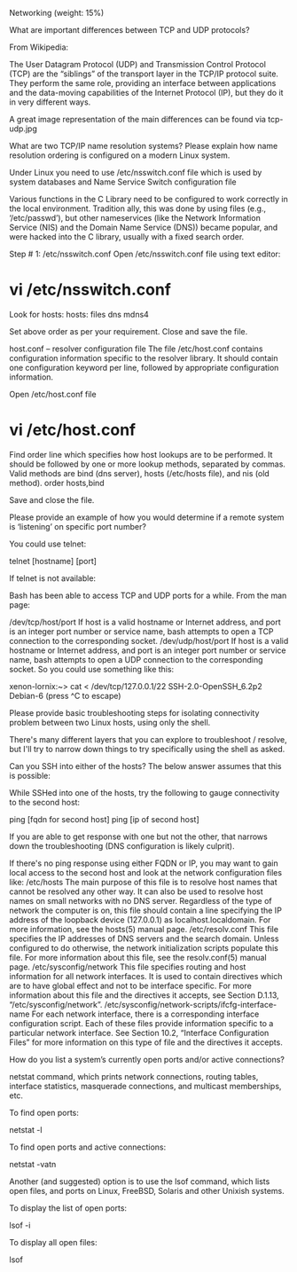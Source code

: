 Networking (weight: 15%)

What are important differences between TCP and UDP protocols?

From Wikipedia:

The User Datagram Protocol (UDP) and Transmission Control Protocol (TCP) are the “siblings” of the transport layer in the TCP/IP protocol suite. They perform the same role, providing an interface between applications and the data-moving capabilities of the Internet Protocol (IP), but they do it in very different ways.

A great image representation of the main differences can be found via tcp-udp.jpg



What are two TCP/IP name resolution systems?  Please explain how name resolution ordering is configured on a modern Linux system.

Under Linux you need to use /etc/nsswitch.conf file which is used by system databases and Name Service Switch configuration file

Various functions in the C Library need to be configured to work correctly in the local environment. Tradition ally, this was done by using files (e.g., ‘/etc/passwd’), but other nameservices (like the Network Information Service (NIS) and the Domain Name Service (DNS)) became popular, and were hacked into the C library, usually with a fixed search order.

Step # 1: /etc/nsswitch.conf
Open /etc/nsswitch.conf file using text editor:
# vi /etc/nsswitch.conf

Look for hosts:
hosts: files dns mdns4

Set above order as per your requirement. Close and save the file.

host.conf – resolver configuration file
The file /etc/host.conf contains configuration information specific to the resolver library. It should contain one configuration keyword per line, followed by appropriate configuration information.

Open /etc/host.conf file
# vi /etc/host.conf

Find order line which specifies how host lookups are to be performed. It should be followed by one or more lookup methods, separated by commas. Valid methods are bind (dns server), hosts (/etc/hosts file), and nis (old method).
order hosts,bind

Save and close the file.

 
Please provide an example of how you would determine if a remote system is ‘listening’ on specific port number?

You could use telnet:

telnet [hostname] [port]

If telnet is not available:

Bash has been able to access TCP and UDP ports for a while. From the man page:

/dev/tcp/host/port
    If host is a valid hostname or Internet address, and port is an integer port number
    or service name, bash attempts to open a TCP connection to the corresponding socket.
/dev/udp/host/port
    If host is a valid hostname or Internet address, and port is an integer port number
    or service name, bash attempts to open a UDP connection to the corresponding socket.
So you could use something like this:

xenon-lornix:~> cat < /dev/tcp/127.0.0.1/22
SSH-2.0-OpenSSH_6.2p2 Debian-6
(press ^C to escape)






Please provide basic troubleshooting steps for isolating connectivity problem between two Linux hosts, using only the shell. 

There's many different layers that you can explore to troubleshoot / resolve, but I'll try to narrow down things to try specifically using the shell as asked.

Can you SSH into either of the hosts?  The below answer assumes that this is possible:

While SSHed into one of the hosts, try the following to gauge connectivity to the second host:

ping [fqdn for second host]
ping [ip of second host]

If you are able to get response with one but not the other, that narrows down the troubleshooting (DNS configuration is likely culprit).

If there's no ping response using either FQDN or IP, you may want to gain local access to the second host and look at the network configuration files like:
 /etc/hosts
The main purpose of this file is to resolve host names that cannot be resolved any other way. It can also be used to resolve host names on small networks with no DNS server. Regardless of the type of network the computer is on, this file should contain a line specifying the IP address of the loopback device (127.0.0.1) as localhost.localdomain. For more information, see the hosts(5) manual page.
 /etc/resolv.conf
This file specifies the IP addresses of DNS servers and the search domain. Unless configured to do otherwise, the network initialization scripts populate this file. For more information about this file, see the resolv.conf(5) manual page.
 /etc/sysconfig/network
This file specifies routing and host information for all network interfaces. It is used to contain directives which are to have global effect and not to be interface specific. For more information about this file and the directives it accepts, see Section D.1.13, “/etc/sysconfig/network”.
 /etc/sysconfig/network-scripts/ifcfg-interface-name
For each network interface, there is a corresponding interface configuration script. Each of these files provide information specific to a particular network interface. See Section 10.2, “Interface Configuration Files” for more information on this type of file and the directives it accepts.




How do you list a system’s currently open ports and/or active connections?

netstat command, which prints network connections, routing tables, interface statistics, masquerade connections, and multicast memberships, etc. 

To find open ports:

netstat -l

To find open ports and active connections:

netstat -vatn


Another (and suggested) option is to use the lsof command, which lists open files, and ports on Linux, FreeBSD, Solaris and other Unixish systems.

To display the list of open ports:

lsof -i

To display all open files:

lsof

